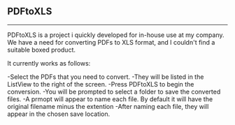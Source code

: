 ﻿## PDFtoXLS

------
PDFtoXLS is a project i quickly developed for in-house use at my company.
We have a need for converting PDFs to XLS format, and I couldn't find a suitable boxed product.

It currently works as follows: 

-Select the PDFs that you need to convert.
-They will be listed in the ListView to the right of the screen.
-Press PDFtoXLS to begin the conversion.
-You will be prompted to select a folder to save the converted files.
-A prmopt will appear to name each file. By default it will have the original filename minus the extention
-After naming each file, they will appear in the chosen save location.